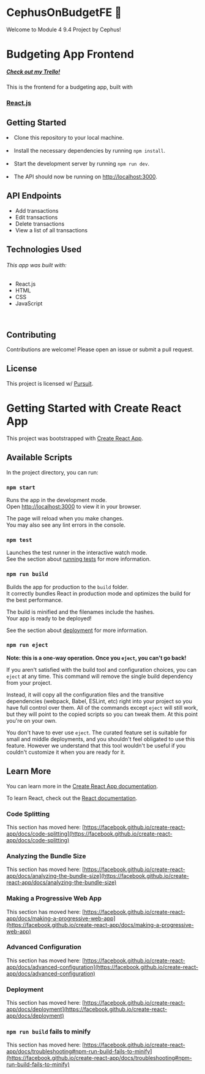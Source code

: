 # CephusOnBudgetFE 💸
<!DOCTYPE html>
<html>
  <head>
    Welcome to Module 4 9.4 Project by Cephus!
  </head>
  <body>
    <h1>Budgeting App Frontend</h1>
    <p>
      <h5><a href="https://trello.com/b/OBnA2i5a/budget-app-template">Check out my Trello!</a></h5>
    </p>
    <p>
      This is the frontend for a budgeting app, built with
      <h3><a href="https://reactjs.org/">React.js</a></h3>
    </p>
    <h2>Getting Started</h2>
    <p>
      <li>Clone this repository to your local machine.</li>
      <br />
      <li>Install the necessary dependencies by running <code>npm install</code>.</li>
      <br />
      <li>Start the development server by running <code>npm run dev</code>.</li>
      <br />
      <li>The API should now be running on <a href="http://localhost:3000">http://localhost:3000</a>.</li>
    </p>
    <h2>API Endpoints</h2>
    <ul>
      <li>Add transactions</li>
<li>Edit transactions</li>
<li>Delete transactions</li>
<li>View a list of all transactions</li>
    </ul>
    <h2>Technologies Used</h2>
    <p>
    <h6>This app was built with:</h6>
    <ul>
<li>React.js</li>
<li>HTML</li>
<li>CSS</li>
<li>JavaScript</li>
</ul>
      <br/>
    </p>
    <h2>Contributing</h2>
    <p>
      Contributions are welcome! Please open an issue or submit a pull request.
    </p>
    <h2>License</h2>
    <p>
      This project is licensed w/ <a href="https://www.pursuit.org/">Pursuit</a>.
    </p>
  </body>
</html>

# Getting Started with Create React App

This project was bootstrapped with [Create React App](https://github.com/facebook/create-react-app).

## Available Scripts

In the project directory, you can run:

### `npm start`

Runs the app in the development mode.\
Open [http://localhost:3000](http://localhost:3000) to view it in your browser.

The page will reload when you make changes.\
You may also see any lint errors in the console.

### `npm test`

Launches the test runner in the interactive watch mode.\
See the section about [running tests](https://facebook.github.io/create-react-app/docs/running-tests) for more information.

### `npm run build`

Builds the app for production to the `build` folder.\
It correctly bundles React in production mode and optimizes the build for the best performance.

The build is minified and the filenames include the hashes.\
Your app is ready to be deployed!

See the section about [deployment](https://facebook.github.io/create-react-app/docs/deployment) for more information.

### `npm run eject`

**Note: this is a one-way operation. Once you `eject`, you can't go back!**

If you aren't satisfied with the build tool and configuration choices, you can `eject` at any time. This command will remove the single build dependency from your project.

Instead, it will copy all the configuration files and the transitive dependencies (webpack, Babel, ESLint, etc) right into your project so you have full control over them. All of the commands except `eject` will still work, but they will point to the copied scripts so you can tweak them. At this point you're on your own.

You don't have to ever use `eject`. The curated feature set is suitable for small and middle deployments, and you shouldn't feel obligated to use this feature. However we understand that this tool wouldn't be useful if you couldn't customize it when you are ready for it.

## Learn More

You can learn more in the [Create React App documentation](https://facebook.github.io/create-react-app/docs/getting-started).

To learn React, check out the [React documentation](https://reactjs.org/).

### Code Splitting

This section has moved here: [https://facebook.github.io/create-react-app/docs/code-splitting](https://facebook.github.io/create-react-app/docs/code-splitting)

### Analyzing the Bundle Size

This section has moved here: [https://facebook.github.io/create-react-app/docs/analyzing-the-bundle-size](https://facebook.github.io/create-react-app/docs/analyzing-the-bundle-size)

### Making a Progressive Web App

This section has moved here: [https://facebook.github.io/create-react-app/docs/making-a-progressive-web-app](https://facebook.github.io/create-react-app/docs/making-a-progressive-web-app)

### Advanced Configuration

This section has moved here: [https://facebook.github.io/create-react-app/docs/advanced-configuration](https://facebook.github.io/create-react-app/docs/advanced-configuration)

### Deployment

This section has moved here: [https://facebook.github.io/create-react-app/docs/deployment](https://facebook.github.io/create-react-app/docs/deployment)

### `npm run build` fails to minify

This section has moved here: [https://facebook.github.io/create-react-app/docs/troubleshooting#npm-run-build-fails-to-minify](https://facebook.github.io/create-react-app/docs/troubleshooting#npm-run-build-fails-to-minify)
